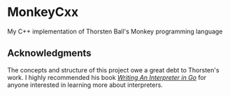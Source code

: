 # MonkeyCxx
My C++ implementation of Thorsten Ball's Monkey programming language

## Acknowledgments

The concepts and structure of this project owe a great debt to Thorsten's work. I highly recommended his book [*Writing An Interpreter in Go*](https://interpreterbook.com) for anyone interested in learning more about interpreters.

